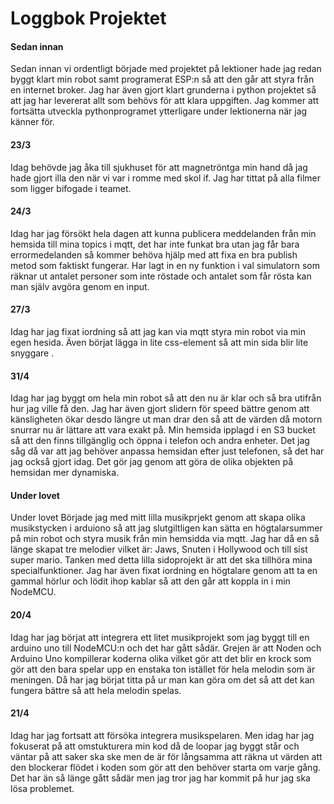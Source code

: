 # Loggbok Projektet

#### Sedan innan
Sedan innan vi ordentligt började med projektet på lektioner hade jag redan byggt klart min robot samt programerat ESP:n så att den går att styra från en internet broker.
Jag har även gjort klart grunderna i python projektet så att jag har levererat allt som behövs för att klara uppgiften.
Jag kommer att fortsätta utveckla pythonprogramet ytterligare under lektionerna när jag känner för.

#### 23/3
Idag behövde jag åka till sjukhuset för att magnetröntga min hand då jag hade gjort illa den när vi var i romme med skol if. 
Jag har tittat på alla filmer som ligger bifogade i teamet.

#### 24/3 
Idag har jag försökt hela dagen att kunna publicera meddelanden från min hemsida till mina topics i mqtt, det har inte funkat bra utan jag får bara errormedelanden så kommer behöva hjälp med att fixa en bra publish metod som faktiskt fungerar. 
Har lagt in en ny funktion i val simulatorn som räknar ut antalet personer som inte röstade och antalet som får rösta kan man själv avgöra genom en input.

#### 27/3
Idag har jag fixat iordning så att jag kan via mqtt styra min robot via min egen hesida. Även börjat lägga in lite css-element så att min sida blir lite snyggare .

#### 31/4
Idag har jag byggt om hela min robot så att den nu är klar och så bra utifrån hur jag ville få den. Jag har även gjort slidern för speed bättre genom att känsligheten ökar desdo längre ut man drar den så att de värden då motorn snurrar nu är lättare att vara exakt på. Min hemsida ipplagd i en S3 bucket så att den finns tillgänglig och öppna i telefon och andra enheter. Det jag såg då var att jag behöver anpassa hemsidan efter just telefonen, så det har jag också gjort idag. Det gör jag genom att göra de olika objekten på hemsidan mer dynamiska.

#### Under lovet
Under lovet Började jag med mitt lilla musikprjekt genom att skapa olika musikstycken i arduiono så att jag slutgiltligen kan sätta en högtalarsummer på min robot och styra musik från min hemsidda via mqtt. Jag har då en så länge skapat tre melodier vilket är: Jaws, Snuten i Hollywood och till sist super mario. Tanken med detta lilla sidoprojekt är att det ska tillhöra mina specialfunktioner. Jag har även fixat iordning en högtalare genom att ta en gammal hörlur och lödit ihop kablar så att den går att koppla in i min NodeMCU.

#### 20/4
Idag har jag börjat att integrera ett litet musikprojekt som jag byggt till en arduino uno till NodeMCU:n och det har gått sådär. Grejen är att Noden och Arduino Uno kompillerar koderna olika vilket gör att det blir en krock som gör att den bara spelar upp en enstaka ton istället för hela melodin som är meningen. Då har jag börjat titta på ur man kan göra om det så att det kan fungera bättre så att hela melodin spelas.

#### 21/4
Idag har jag fortsatt att försöka integrera musikspelaren. Men idag har jag fokuserat på att omstukturera min kod då de loopar jag byggt står och väntar på att saker ska ske men de är för långsamma att räkna ut värden att den blockerar flödet i koden som gör att den behöver starta om varje gång. Det har än så länge gått sådär men jag tror jag har kommit på hur jag ska lösa problemet.
